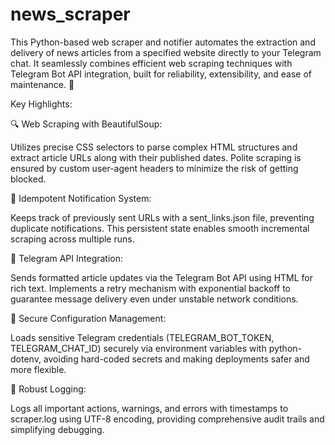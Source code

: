 # news_scraper

This Python-based web scraper and notifier automates the extraction and delivery of news articles from a specified website directly to your Telegram chat. It seamlessly combines efficient web scraping techniques with Telegram Bot API integration, built for reliability, extensibility, and ease of maintenance. 🚀


Key Highlights:

🔍 Web Scraping with BeautifulSoup:

Utilizes precise CSS selectors to parse complex HTML structures and extract article URLs along with their published dates. Polite scraping is ensured by custom user-agent headers to minimize the risk of getting blocked.

📂 Idempotent Notification System:

Keeps track of previously sent URLs with a sent_links.json file, preventing duplicate notifications. This persistent state enables smooth incremental scraping across multiple runs.

🤖 Telegram API Integration:

Sends formatted article updates via the Telegram Bot API using HTML for rich text. Implements a retry mechanism with exponential backoff to guarantee message delivery even under unstable network conditions.

🔐 Secure Configuration Management:

Loads sensitive Telegram credentials (TELEGRAM_BOT_TOKEN, TELEGRAM_CHAT_ID) securely via environment variables with python-dotenv, avoiding hard-coded secrets and making deployments safer and more flexible.

📝 Robust Logging:

Logs all important actions, warnings, and errors with timestamps to scraper.log using UTF-8 encoding, providing comprehensive audit trails and simplifying debugging.
